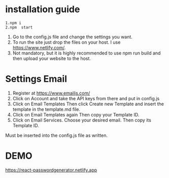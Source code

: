 # installation guide
    1.npm i
    2.npm  start

1. Go to the config.js file and change the settings you want.
2. To run the site just drop the files on your host. I use https://www.netlify.com/.
3. Not mandatory, but it is highly recommended to use npm run build and then upload your website to the host.

# Settings Email

1.  Register at https://www.emailjs.com/
2.  Click on Account and take the API keys from there and put in config.js
3.  Click on Email Templates Then click Create new Template and insert the template in the template.md file.
4.  Click on Email Templates again Then copy your Template ID.
5.  Click on Email Services. Choose your desired email. Then copy its Template ID.

Must be inserted into the config.js file as written.

# DEMO 
https://react-passwordgenerator.netlify.app
